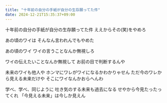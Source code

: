 ```yaml
---
title: "十年前の自分の手紙が自分の生存願ってた件"
date: 2024-12-21T15:35:37+09:00
---
```

十年前の自分の手紙が自分の生存願ってた件
ええからその(笑)をやめろ

あの頃のワイは
そんなん言われんでもやめた

あの頃のワイ
ワイの言うことなんか無視しろ

ワイの伝えたいことなんか無視して
お前の目で判断するんや

未来のワイも他人や
ホンマにワレがワイになるかわかりゃせん
ただ今のワレから見える未来だけや
そこにワイなんかおらへんわ

学べ、学べ、同じように
吐き気のする未来も過去になる
せやから今見たったってくれ
「今見える未来」は今しか見えん
